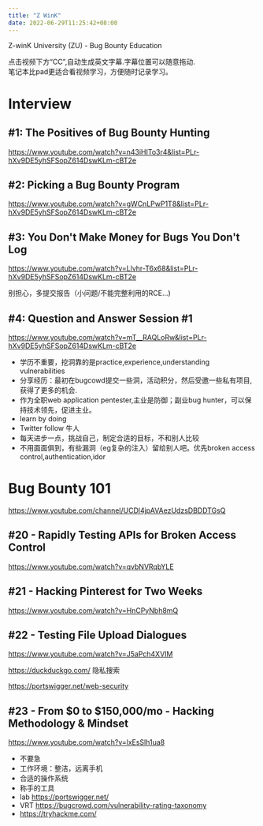 ```yaml
---
title: "Z WinK"
date: 2022-06-29T11:25:42+08:00
---
```


Z-winK University (ZU) - Bug Bounty Education

点击视频下方“CC”,自动生成英文字幕.字幕位置可以随意拖动.  
笔记本比pad更适合看视频学习，方便随时记录学习。

# Interview

## #1: The Positives of Bug Bounty Hunting
https://www.youtube.com/watch?v=n43iHITo3r4&list=PLr-hXv9DE5yhSFSopZ614DswKLm-cBT2e

## #2: Picking a Bug Bounty Program

https://www.youtube.com/watch?v=gWCnLPwP1T8&list=PLr-hXv9DE5yhSFSopZ614DswKLm-cBT2e

## #3: You Don't Make Money for Bugs You Don't Log

https://www.youtube.com/watch?v=Llvhr-T6x68&list=PLr-hXv9DE5yhSFSopZ614DswKLm-cBT2e

别担心，多提交报告（小问题/不能完整利用的RCE...)
## #4: Question and Answer Session #1

https://www.youtube.com/watch?v=mT__RAQLoRw&list=PLr-hXv9DE5yhSFSopZ614DswKLm-cBT2e

- 学历不重要，挖洞靠的是practice,experience,understanding vulnerabilities
- 分享经历：最初在bugcowd提交一些洞，活动积分，然后受邀一些私有项目,获得了更多的机会.
- 作为全职web application pentester,主业是防御；副业bug hunter，可以保持技术领先，促进主业。
- learn by doing
- Twitter follow 牛人
- 每天进步一点，挑战自己，制定合适的目标，不和别人比较
- 不用面面俱到，有些漏洞（eg复杂的注入）留给别人吧。优先broken access control,authentication,idor



# Bug Bounty 101

https://www.youtube.com/channel/UCDl4jpAVAezUdzsDBDDTGsQ

## #20 - Rapidly Testing APIs for Broken Access Control

https://www.youtube.com/watch?v=qvbNVRqbYLE

## #21 - Hacking Pinterest for Two Weeks

https://www.youtube.com/watch?v=HnCPyNbh8mQ


## #22 - Testing File Upload Dialogues

https://www.youtube.com/watch?v=J5aPch4XVIM

https://duckduckgo.com/  隐私搜索

https://portswigger.net/web-security


## #23 - From $0 to $150,000/mo - Hacking Methodology & Mindset

https://www.youtube.com/watch?v=lxEsSlh1ua8
- 不要急
- 工作环境：整洁，远离手机
- 合适的操作系统
- 称手的工具
- lab   https://portswigger.net/
- VRT   https://bugcrowd.com/vulnerability-rating-taxonomy
- https://tryhackme.com/




